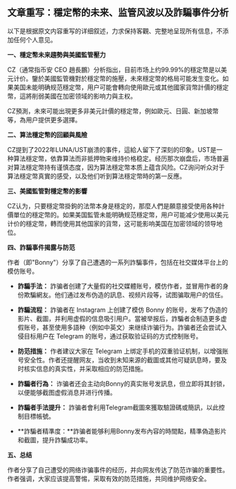 ## 文章重写：穩定幣的未来、监管风波以及詐騙事件分析

以下是根据原文内容重写的详细叙述，力求保持客觀、完整地呈现所有信息，不添加任何个人意见。

**一、穩定幣未来趨勢與美國監管壓力**

CZ（通常指币安 CEO 趙長鵬）分析指出，目前市场上约99.99%的穩定幣是以美元计价。鑒於美國監管機對於穩定幣的施壓，未來穩定幣的格局可能发生变化。如果美国未能明确规范穩定幣，用户可能會轉向使用歐元或其他國家貨幣計價的穩定幣，這將削弱美國在加密领域的影响力與主权。

CZ預測，未來可能出現更多非美元計價的穩定幣，例如歐元、日圓、新加坡幣等，為用户提供更多選擇。

**二、算法穩定幣的回顧與風險**

CZ提到了2022年LUNA/UST崩溃的事件，這給人留下了深刻的印象。UST是一种算法穩定幣，依靠算法而非抵押物来维持价格稳定。经历那次崩盘后，市场普遍对算法穩定幣持有谨慎态度，因为算法穩定幣本质上蕴含风险。CZ询问听众对于算法穩定幣真實的感受，以及他们听到算法穩定幣時的第一反應。

**三、美國監管對穩定幣的影響**

CZ认为，只要穩定幣掛鉤的法幣本身是穩定的，那麼人們是願意接受使用各种計價單位的穩定幣的。如果美国監管未能明确规范穩定幣，用户可能减少使用以美元计价的穩定幣，轉而使用其他国家的貨幣，这可能影响美国在加密领域的领导地位。

**四、詐騙事件揭露与防范**

作者（即"Bonny"）分享了自己遭遇的一系列詐騙事件，包括在社交媒体平台上的模仿账号。

*   **詐騙手法：** 詐骗者创建了大量假的社交媒體账号，模仿作者，並冒用作者的身份欺騙網友。他们通过发布伪造的訊息、视频片段等，试图骗取用户的信任。

*   **詐騙流程：** 詐骗者在 Instagram 上创建了模仿 Bonny 的账号，发布了伪造的影片、截圖，并利用虚假的信息吸引用户。當被举报后，詐騙者会制造更多虚假账号，甚至使用多語种（例如中英文）来继续诈骗行为。詐骗者还会尝试入侵目标用户在 Telegram 的账号，通过获取验证码的方式控制账号。

*   **防范措施：** 作者建议大家在 Telegram 上绑定手机的双重验证机制，以增强账号安全性。作者还提醒网友，当收到未知来源的截圖或其他可疑訊息時，要及时核实信息的真实性，并采取相应的防范措施。

*   **詐騙者行為：** 诈骗者还会主动向Bonny的真实账号发訊息，但立即将其封锁，以便能够截图虚假消息并进行传播。

*   **詐騙者手法提升：** 詐骗者會利用Telegram截圖來獲取驗證碼或簡訊，以此控制目標帳號。

*   **詐騙者精準度：**詐骗者能够利用Bonny发布內容的時間點，精準偽造影片和截圖，提升詐騙成功率。

**五、总结**

作者分享了自己遭受的网络诈骗事件的经历，并向网友传达了防范诈骗的重要性。作者强调，大家应该提高警惕，采取有效的防范措施，共同维护网络安全。